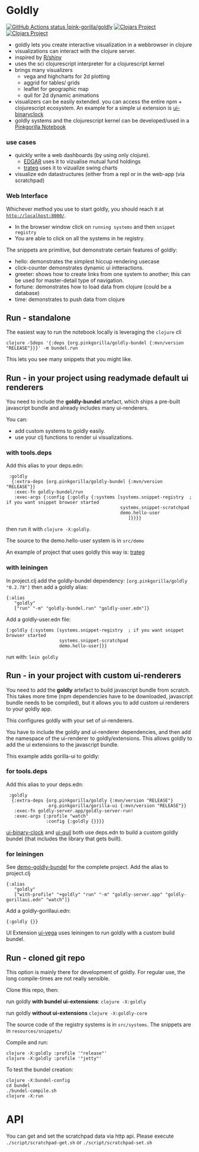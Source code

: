 # Goldly 
[![GitHub Actions status |pink-gorilla/goldly](https://github.com/pink-gorilla/goldly/workflows/CI/badge.svg)](https://github.com/pink-gorilla/goldly/actions?workflow=CI)
[![Clojars Project](https://img.shields.io/clojars/v/org.pinkgorilla/goldly.svg)](https://clojars.org/org.pinkgorilla/goldly)
[![Clojars Project](https://img.shields.io/clojars/v/org.pinkgorilla/goldly-bundel.svg)](https://clojars.org/org.pinkgorilla/goldly-bundel)

- goldly lets you create interactive visualization in a webbrowser in clojure
- visualizations can interact with the clojure server.
- inspired by [R/shiny](https://shiny.rstudio.com/)
- uses the sci clojurescript interpreter for a clojurescript kernel
- brings many visualizers 
  - vega and highcharts for 2d plotting
  - aggrid for tables/ grids
  - leaflet for geographic map
  - quil for 2d dynamic animations
- visualizers can be easily extended. you can access the entire npm + clojurescript ecosystem.
  An example for a simple ui extension is [ui-binaryclock](https://github.com/pink-gorilla/ui-binary-clock)
- goldly systems and the clojurescript kernel can be developed/used in a [Pinkgorilla Notebook](https://github.com/pink-gorilla/notebook)

### use cases
- quickly write a web dashboards (by using only clojure). 
  - [EDGAR](https://github.com/clojure-quant/edgar) uses it to vizualise mutual fund holdings
  - [trateg](https://github.com/clojure-quant/trateg) uses it to vizualize swing charts
- visualize edn datastructures (either from a repl or in the web-app (via scratchpad) 


### Web Interface

Whichever method you use to start goldly, you should reach it at [`http://localhost:8000/`](http://localhost:8000/).

- In the browser window click on `running systems` and then `snippet registry`
- You are able to click on all the systems in he registry.

The snippets are primitive, but demonstrate certain features of goldly:
- hello: demonstrates the simplest hiccup rendering usecase
- click-counter demonstrates dynamic ui intteractions.
- greeter: shows how to create links from one system to another; this can be 
  used for master-detail type of navigation.
- fortune: demonstrates how to load data from clojure (could be a database)
- time: demonstrates to push data from clojure

## Run - standalone 

The easiest way to run the notebook locally is leveraging the `clojure` cli

```
clojure -Sdeps '{:deps {org.pinkgorilla/goldly-bundel {:mvn/version "RELEASE"}}}' -m bundel.run
```

This lets you see many snippets that you might like.

## Run - in your project **using readymade default ui renderers**

You need to include the **goldly-bundel** artefact, which ships a pre-built javascript 
bundle and already includes many ui-renderers. 

You can:
- add custom systems to goldly easily.
- use your clj functions to render ui visualizations.

### with tools.deps

Add this alias to your deps.edn:
```
 :goldly
  {:extra-deps {org.pinkgorilla/goldly-bundel {:mvn/version "RELEASE"}}
   :exec-fn goldly-bundel/run
   :exec-args {:config {:goldly {:systems [systems.snippet-registry  ; if you want snippet browser started
                                           systems.snippet-scratchpad
                                           demo.hello-user
                                              ]}}}}
```
then run it with `clojure -X:goldly`.

The source to the demo.hello-user system is in `src/demo`

An example of project that uses goldly this way is: [trateg](https://github.com/clojure-quant/trateg)


### with leiningen

In project.clj add the goldly-bundel dependency: `[org.pinkgorilla/goldly "0.2.78"]`
then add a goldly alias:

```
{:alias
   "goldly"
   ["run" "-m" "goldly-bundel.run" "goldly-user.edn"]}

```
Add a goldly-user.edn file:
```
{:goldly {:systems [systems.snippet-registry  ; if you want snippet browser started
                    systems.snippet-scratchpad
                    demo.hello-user]}}
```

run with: `lein goldly`

## Run - in your  project **with custom ui-renderers**

You need to add the **goldly** artefact to build javascript bundle from scratch. 
This takes more time (npm dependencies have to be downloaded, javascript bundle needs to be compiled), 
but it allows you to add custom ui renderers to your goldly app.

This configures goldly with your set of ui-renderers.

You have to include the goldly and ui-renderer dependencies, and then add the
namespace of the ui-renderer to goldly/extensions. This allows goldly to 
add the ui extensions to the javascript bundle.

This example adds gorilla-ui to goldly:

### for tools.deps
Add this alias to your deps.edn:

```
 :goldly
  {:extra-deps {org.pinkgorilla/goldly {:mvn/version "RELEASE"}
                org.pinkgorilla/gorilla-ui {:mvn/version "RELEASE"}}
   :exec-fn goldly-server.app/goldly-server-run!
   :exec-args {:profile "watch"
               :config {:goldly {}}}}
```

[ui-binary-clock](https://github.com/pink-gorilla/ui-binary-clock) and
[ui-quil](https://github.com/pink-gorilla/ui-quil)
both use deps.edn to build a custom goldly bundel (that includes the library that gets built).

### for leiningen

See [demo-goldly-bundel](https://github.com/pink-gorilla/demo-goldly-bundel) for the complete project.
Add the alias to project.clj
```
{:alias
   "goldly"
   ["with-profile" "+goldly" "run" "-m" "goldly-server.app" "goldly-gorillaui.edn" "watch"]}

```
Add a goldly-gorillaui.edn:
```
{:goldly {}}
```

UI Extension [ui-vega](https://github.com/pink-gorilla/ui-vega) uses leiningen to run
goldly with a custom build bundel.

## Run - cloned git repo

This option is mainly there for development of goldly. 
For regular use, the long compile-times are not really sensible.

Clone this repo, then:

run goldly **with bundel ui-extensions**: `clojure -X:goldly`

run goldly **without ui-extensions** `clojure -X:goldly-core`

The source code of the registry systems is in `src/systems`.
The snippets are in `resources/snippets/`


Compile and run:

```
clojure -X:goldly :profile '"release"'
clojure -X:goldly :profile '"jetty"'
```

To test the bundel creation:
```
clojure -X:bundel-config
cd bundel
./bundel-compile.sh
clojure -X:run
```

# API

You can get and set the scratchpad data via http api.
Please execute `./script/scratchpad-get.sh` or `./script/scratchpad-set.sh`

